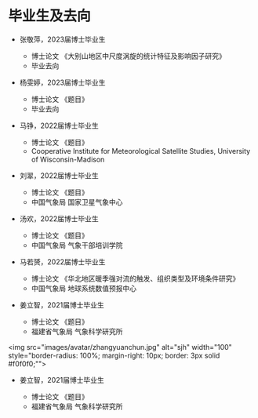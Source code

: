 # 毕业生及去向

- 张敬萍，2023届博士毕业生
  - 博士论文 《大别山地区中尺度涡旋的统计特征及影响因子研究》
  - 毕业去向 
  
- 杨雯婷，2023届博士毕业生
  - 博士论文 《题目》
  - 毕业去向 
  
- 马铮，2022届博士毕业生
  - 博士论文 《题目》
  - Cooperative Institute for Meteorological Satellite Studies, University of Wisconsin-Madison

- 刘翠，2022届博士毕业生
  - 博士论文 《题目》
  - 中国气象局 国家卫星气象中心

- 汤欢，2022届博士毕业生
  - 博士论文 《题目》
  - 中国气象局 气象干部培训学院

- 马若赟，2022届博士毕业生
  - 博士论文 《华北地区暖季强对流的触发、组织类型及环境条件研究》
  - 中国气象局 地球系统数值预报中心

- 姜立智，2021届博士毕业生
  - 博士论文 《题目》
  - 福建省气象局 气象科学研究所

<img src="images/avatar/zhangyuanchun.jpg" alt="sjh" width="100" style="border-radius: 100%; margin-right: 10px; border: 3px solid #f0f0f0;"">
<ul>
  <li>姜立智，2021届博士毕业生</li>
  <ul>
    <li>博士论文 《题目》</li>
    <li> 福建省气象局 气象科学研究所</li>
  </ul>
</ul>

<br><br><br>
